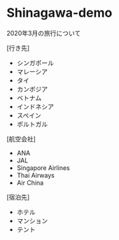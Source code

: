 # Shinagawa-demo

2020年3月の旅行について

[行き先]
- シンガポール  
- マレーシア  
- タイ  
- カンボジア  
- ベトナム  
- インドネシア  
- スペイン  
- ポルトガル  

[航空会社]
- ANA
- JAL
- Singapore Airlines
- Thai Airways
- Air China  

[宿泊先] 
- ホテル  
- マンション  
- テント
